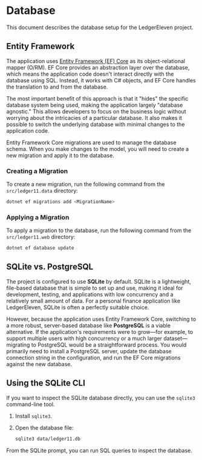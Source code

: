 # Database

This document describes the database setup for the LedgerEleven project.

## Entity Framework

The application uses [Entity Framework (EF) Core](https://learn.microsoft.com/en-us/ef/core/) as its object-relational mapper (O/RM). EF Core provides an abstraction layer over the database, which means the application code doesn't interact directly with the database using SQL. Instead, it works with C# objects, and EF Core handles the translation to and from the database.

The most important benefit of this approach is that it "hides" the specific database system being used, making the application largely "database agnostic." This allows developers to focus on the business logic without worrying about the intricacies of a particular database. It also makes it possible to switch the underlying database with minimal changes to the application code.

Entity Framework Core migrations are used to manage the database schema. When you make changes to the model, you will need to create a new migration and apply it to the database.

### Creating a Migration

To create a new migration, run the following command from the `src/ledger11.data` directory:

```bash
dotnet ef migrations add <MigrationName>
```

### Applying a Migration

To apply a migration to the database, run the following command from the `src/ledger11.web` directory:

```bash
dotnet ef database update
```

## SQLite vs. PostgreSQL

The project is configured to use **SQLite** by default. SQLite is a lightweight, file-based database that is simple to set up and use, making it ideal for development, testing, and applications with low concurrency and a relatively small amount of data. For a personal finance application like LedgerEleven, SQLite is often a perfectly suitable choice.

However, because the application uses Entity Framework Core, switching to a more robust, server-based database like **PostgreSQL** is a viable alternative. If the application's requirements were to grow—for example, to support multiple users with high concurrency or a much larger dataset—migrating to PostgreSQL would be a straightforward process. You would primarily need to install a PostgreSQL server, update the database connection string in the configuration, and run the EF Core migrations against the new database.

## Using the SQLite CLI

If you want to inspect the SQLite database directly, you can use the `sqlite3` command-line tool.

1.  Install `sqlite3`.
2.  Open the database file:

    ```bash
    sqlite3 data/ledger11.db
    ```

From the SQLite prompt, you can run SQL queries to inspect the database.
